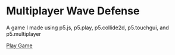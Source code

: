 # Multiplayer Wave Defense
A game I made using p5.js, p5.play, p5.collide2d, p5.touchgui, and p5.multiplayer

[Play Game](https://gamelandingpage.tylerbalota.repl.co)
